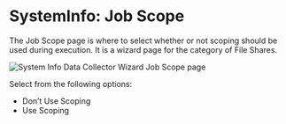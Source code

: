 # SystemInfo: Job Scope

The Job Scope page is where to select whether or not scoping should be used during execution. It is
a wizard page for the category of File Shares.

![System Info Data Collector Wizard Job Scope page](/img/product_docs/accessanalyzer/12.0/admin/datacollector/systeminfo/jobscope.webp)

Select from the following options:

- Don’t Use Scoping
- Use Scoping
